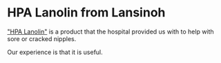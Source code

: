# HPA Lanolin from Lansinoh

["HPA Lanolin"](https://lansinoh.de/products/hpa-lanolin?srsltid=AfmBOoruj53TdE1D1D8IBgHqYkguVY0hFw0eQMzybMJp9qANYvOrd74W&variant=52264221507916) is a product that the hospital provided us with to help with sore or cracked nipples.

Our experience is that it is useful.
